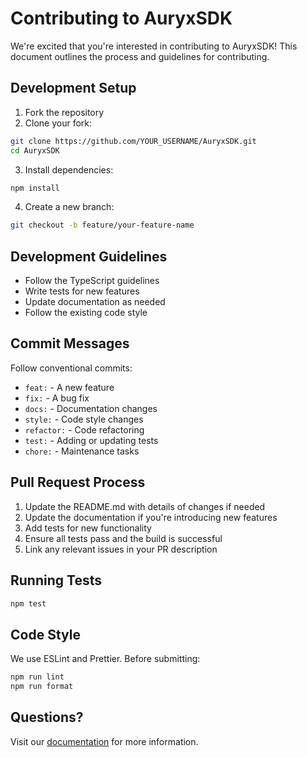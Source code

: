 # Contributing to AuryxSDK

We're excited that you're interested in contributing to AuryxSDK! This document outlines the process and guidelines for contributing.

## Development Setup

1. Fork the repository
2. Clone your fork:
```bash
git clone https://github.com/YOUR_USERNAME/AuryxSDK.git
cd AuryxSDK
```

3. Install dependencies:
```bash
npm install
```

4. Create a new branch:
```bash
git checkout -b feature/your-feature-name
```

## Development Guidelines

- Follow the TypeScript guidelines
- Write tests for new features
- Update documentation as needed
- Follow the existing code style

## Commit Messages

Follow conventional commits:

- `feat:` - A new feature
- `fix:` - A bug fix
- `docs:` - Documentation changes
- `style:` - Code style changes
- `refactor:` - Code refactoring
- `test:` - Adding or updating tests
- `chore:` - Maintenance tasks

## Pull Request Process

1. Update the README.md with details of changes if needed
2. Update the documentation if you're introducing new features
3. Add tests for new functionality
4. Ensure all tests pass and the build is successful
5. Link any relevant issues in your PR description

## Running Tests

```bash
npm test
```

## Code Style

We use ESLint and Prettier. Before submitting:

```bash
npm run lint
npm run format
```

## Questions?

Visit our [documentation](https://auryx.dev) for more information.